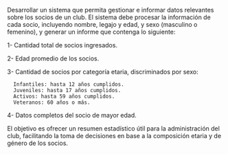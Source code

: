 Desarrollar un sistema que permita gestionar e informar datos relevantes sobre los socios de un club. El sistema debe procesar la información de cada socio, incluyendo nombre, legajo y edad, y sexo (masculino o femenino), y generar un informe que contenga lo siguiente:

  1- Cantidad total de socios ingresados.

  2- Edad promedio de los socios.

  3- Cantidad de socios por categoría etaria, discriminados por sexo:
			
      Infantiles: hasta 12 años cumplidos.
	  Juveniles: hasta 17 años cumplidos.
	  Activos: hasta 59 años cumplidos.
	  Veteranos: 60 años o más.
   
4- Datos completos del socio de mayor edad.

  El objetivo es ofrecer un resumen estadístico útil para la administración del club, facilitando la toma de decisiones en base a la composición etaria y de género de los socios.

